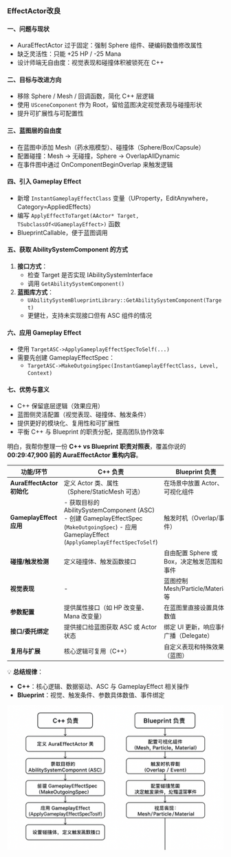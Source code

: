 ### EffectActor改良

#### 一、问题与现状

- AuraEffectActor 过于固定：强制 Sphere 组件、硬编码数值修改属性
- 缺乏灵活性：只能 +25 HP / -25 Mana
- 设计师端无自由度：视觉表现和碰撞体积被锁死在 C++

#### 二、目标与改进方向

- 移除 Sphere / Mesh / 回调函数，简化 C++ 层逻辑
- 使用 `USceneComponent` 作为 Root，留给蓝图决定视觉表现与碰撞形状
- 提升可扩展性与可配置性

#### 三、蓝图层的自由度

- 在蓝图中添加 Mesh（药水瓶模型）、碰撞体（Sphere/Box/Capsule）
- 配置碰撞：Mesh → 无碰撞，Sphere → OverlapAllDynamic
- 在事件图中通过 OnComponentBeginOverlap 来触发逻辑

#### 四、引入 Gameplay Effect

- 新增 `InstantGameplayEffectClass` 变量（UProperty，EditAnywhere，Category=AppliedEffects）
- 编写 `ApplyEffectToTarget(AActor* Target, TSubclassOf<UGameplayEffect>)` 函数
- BlueprintCallable，便于蓝图调用

#### 五、获取 AbilitySystemComponent 的方式

1. **接口方式**：
   - 检查 Target 是否实现 IAbilitySystemInterface
   - 调用 `GetAbilitySystemComponent()`
2. **蓝图库方式**：
   - `UAbilitySystemBlueprintLibrary::GetAbilitySystemComponent(Target)`
   - 更健壮，支持未实现接口但有 ASC 组件的情况

#### 六、应用 Gameplay Effect

- 使用 `TargetASC->ApplyGameplayEffectSpecToSelf(...)`
- 需要先创建 GameplayEffectSpec：
  - `TargetASC->MakeOutgoingSpec(InstantGameplayEffectClass, Level, Context)`

#### 七、优势与意义

- C++ 保留底层逻辑（效果应用）
- 蓝图侧灵活配置（视觉表现、碰撞体、触发条件）
- 提供更好的模块化、复用性和可扩展性
- 平衡 C++ 与 Blueprint 的职责分配，提高团队协作效率

明白，我帮你整理一份 **C++ vs Blueprint 职责对照表**，覆盖你说的 **00:29:47,900 前的 AuraEffectActor 重构内容**。

| 功能/环节                  | C++ 负责                                                     | Blueprint 负责                             |
| -------------------------- | ------------------------------------------------------------ | ------------------------------------------ |
| **AuraEffectActor 初始化** | 定义 Actor 类、属性（Sphere/StaticMesh 可选）                | 在场景中放置 Actor、可视化组件             |
| **GameplayEffect 应用**    | - 获取目标的 AbilitySystemComponent (ASC)  - 创建 GameplayEffectSpec (`MakeOutgoingSpec`)  - 应用 GameplayEffect (`ApplyGameplayEffectSpecToSelf`) | 触发时机（Overlap/事件）                   |
| **碰撞/触发检测**          | 定义碰撞体、触发函数接口                                     | 自由配置 Sphere 或 Box，决定触发范围和事件 |
| **视觉表现**               | -                                                            | 蓝图控制 Mesh/Particle/Material 等         |
| **参数配置**               | 提供属性接口（如 HP 改变量、Mana 改变量）                    | 在蓝图里直接设置具体数值                   |
| **接口/委托绑定**          | 提供接口给蓝图获取 ASC 或 Actor 状态                         | 绑定 UI 更新，响应事件广播（Delegate）     |
| **复用与扩展**             | 核心逻辑可复用（C++）                                        | 自定义表现和特殊效果（蓝图）               |

💡 **总结规律**：

- **C++**：核心逻辑、数据驱动、ASC 与 GameplayEffect 相关操作
- **Blueprint**：视觉、触发条件、参数具体数值、事件绑定

![](./image/1.png)